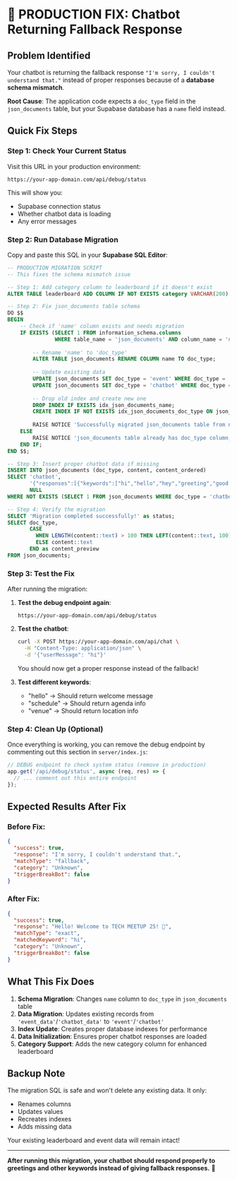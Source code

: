# 🚨 PRODUCTION FIX: Chatbot Returning Fallback Response

## Problem Identified
Your chatbot is returning the fallback response `"I'm sorry, I couldn't understand that."` instead of proper responses because of a **database schema mismatch**.

**Root Cause**: The application code expects a `doc_type` field in the `json_documents` table, but your Supabase database has a `name` field instead.

## Quick Fix Steps

### Step 1: Check Your Current Status
Visit this URL in your production environment:
```
https://your-app-domain.com/api/debug/status
```

This will show you:
- Supabase connection status
- Whether chatbot data is loading
- Any error messages

### Step 2: Run Database Migration
Copy and paste this SQL in your **Supabase SQL Editor**:

```sql
-- PRODUCTION MIGRATION SCRIPT
-- This fixes the schema mismatch issue

-- Step 1: Add category column to leaderboard if it doesn't exist
ALTER TABLE leaderboard ADD COLUMN IF NOT EXISTS category VARCHAR(200) DEFAULT 'Unknown';

-- Step 2: Fix json_documents table schema
DO $$
BEGIN
    -- Check if 'name' column exists and needs migration
    IF EXISTS (SELECT 1 FROM information_schema.columns 
               WHERE table_name = 'json_documents' AND column_name = 'name') THEN
        
        -- Rename 'name' to 'doc_type'
        ALTER TABLE json_documents RENAME COLUMN name TO doc_type;
        
        -- Update existing data
        UPDATE json_documents SET doc_type = 'event' WHERE doc_type = 'event_data';
        UPDATE json_documents SET doc_type = 'chatbot' WHERE doc_type = 'chatbot_data';
        
        -- Drop old index and create new one
        DROP INDEX IF EXISTS idx_json_documents_name;
        CREATE INDEX IF NOT EXISTS idx_json_documents_doc_type ON json_documents(doc_type);
        
        RAISE NOTICE 'Successfully migrated json_documents table from name to doc_type';
    ELSE
        RAISE NOTICE 'json_documents table already has doc_type column, no migration needed';
    END IF;
END $$;

-- Step 3: Insert proper chatbot data if missing
INSERT INTO json_documents (doc_type, content, content_ordered) 
SELECT 'chatbot', 
       '{"responses":[{"keywords":["hi","hello","hey","greeting","good morning","good afternoon","good evening"],"answers":["Hello! Welcome to TECH MEETUP 25! 🎉","Hi there! Great to see you at our AI Innovation Summit!","Hey! Welcome to the future of AI! 🚀"],"triggerBreakBot":false},{"keywords":["schedule","agenda","program","timeline","when","time"],"answers":["Our exciting agenda includes keynote sessions, AI demos, and networking breaks. Check the main page for the complete schedule!","The event runs from morning to evening with amazing AI presentations and interactive sessions!"],"triggerBreakBot":false},{"keywords":["speaker","speakers","who","presenter","talk"],"answers":["We have amazing AI experts and industry leaders presenting today! Check out our speakers section for detailed profiles.","Our speakers are top AI researchers and innovators. You can find their bios in the speakers section!"],"triggerBreakBot":false},{"keywords":["venue","location","where","address","directions"],"answers":["We are hosted at ETV9, BTC, Bengaluru - a premier tech venue in the heart of India\''s Silicon Valley!","The event is at ETV9, BTC, Bengaluru. Perfect location for our AI innovation summit!"],"triggerBreakBot":false},{"keywords":["registration","signup","join","participate","attend"],"answers":["Welcome! You are already part of this amazing AI journey. Enjoy the presentations and network with fellow AI enthusiasts!","Great to have you here! Make sure to participate in our interactive sessions and connect with other attendees."],"triggerBreakBot":false}],"fallback":"I am working in Supabase-only mode. I may not have specific information about that topic, but feel free to explore our event agenda, speakers, or try asking about the schedule, venue, or presentations! 🤖"}',
       NULL
WHERE NOT EXISTS (SELECT 1 FROM json_documents WHERE doc_type = 'chatbot');

-- Step 4: Verify the migration
SELECT 'Migration completed successfully!' as status;
SELECT doc_type, 
       CASE 
         WHEN LENGTH(content::text) > 100 THEN LEFT(content::text, 100) || '...' 
         ELSE content::text 
       END as content_preview
FROM json_documents;
```

### Step 3: Test the Fix
After running the migration:

1. **Test the debug endpoint again**:
   ```
   https://your-app-domain.com/api/debug/status
   ```
   
2. **Test the chatbot**:
   ```bash
   curl -X POST https://your-app-domain.com/api/chat \
     -H "Content-Type: application/json" \
     -d '{"userMessage": "hi"}'
   ```
   You should now get a proper response instead of the fallback!

3. **Test different keywords**:
   - "hello" → Should return welcome message
   - "schedule" → Should return agenda info
   - "venue" → Should return location info

### Step 4: Clean Up (Optional)
Once everything is working, you can remove the debug endpoint by commenting out this section in `server/index.js`:
```javascript
// DEBUG endpoint to check system status (remove in production)
app.get('/api/debug/status', async (req, res) => {
  // ... comment out this entire endpoint
});
```

## Expected Results After Fix

### Before Fix:
```json
{
  "success": true,
  "response": "I'm sorry, I couldn't understand that.",
  "matchType": "fallback",
  "category": "Unknown",
  "triggerBreakBot": false
}
```

### After Fix:
```json
{
  "success": true,
  "response": "Hello! Welcome to TECH MEETUP 25! 🎉",
  "matchType": "exact",
  "matchedKeyword": "hi",
  "category": "Unknown",
  "triggerBreakBot": false
}
```

## What This Fix Does

1. **Schema Migration**: Changes `name` column to `doc_type` in `json_documents` table
2. **Data Migration**: Updates existing records from `'event_data'`/`'chatbot_data'` to `'event'`/`'chatbot'`
3. **Index Update**: Creates proper database indexes for performance
4. **Data Initialization**: Ensures proper chatbot responses are loaded
5. **Category Support**: Adds the new category column for enhanced leaderboard

## Backup Note
The migration SQL is safe and won't delete any existing data. It only:
- Renames columns
- Updates values
- Recreates indexes
- Adds missing data

Your existing leaderboard and event data will remain intact!

---

**After running this migration, your chatbot should respond properly to greetings and other keywords instead of giving fallback responses.** 🎉
